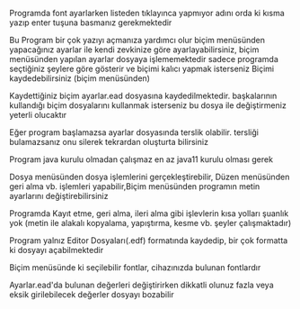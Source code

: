 Programda font ayarlarken listeden tıklayınca yapmıyor adını orda ki kısma yazıp enter tuşuna basmanız gerekmektedir

Bu Program bir çok yazıyı açmanıza yardımcı olur biçim menüsünden yapacağınız ayarlar ile kendi zevkinize göre ayarlayabilirsiniz, biçim menüsünden yapılan ayarlar dosyaya işlememektedir sadece programda seçtiğiniz şeylere göre gösterir ve biçimi kalıcı yapmak isterseniz Biçimi kaydedebilirsiniz (biçim menüsünden)

Kaydettiğiniz biçim ayarlar.ead dosyasına kaydedilmektedir. başkalarının kullandığı biçim dosyalarını kullanmak isterseniz bu dosya ile değiştirmeniz yeterli olucaktır

Eğer program başlamazsa ayarlar dosyasında terslik olabilir. tersliği bulamazsanız onu silerek tekrardan oluşturta bilirsiniz

Program java kurulu olmadan çalışmaz en az java11 kurulu olması gerek

Dosya menüsünden dosya işlemlerini gerçekleştirebilir, Düzen menüsünden geri alma vb. işlemleri yapabilir,Biçim menüsünden programın metin ayarlarını değiştirebilirsiniz

Programda Kayıt etme, geri alma, ileri alma gibi işlevlerin kısa yolları şuanlık yok (metin ile alakalı kopyalama, yapıştırma, kesme vb. şeyler çalışmaktadır)

Program yalnız Editor Dosyaları(.edf) formatında kaydedip, bir çok formatta ki dosyayı açabilmektedir

Biçim menüsünde ki seçilebilir fontlar, cihazınızda bulunan fontlardır

Ayarlar.ead'da bulunan değerleri değiştirirken dikkatli olunuz fazla veya eksik girilebilecek değerler dosyayı bozabilir
